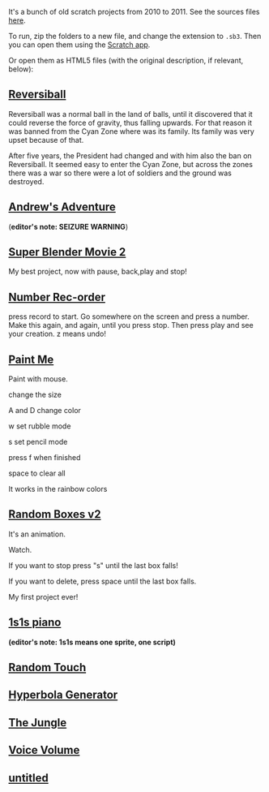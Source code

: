 It's a bunch of old scratch projects from 2010 to 2011. See the sources files [here](https://github.com/Alex-Costea/Old-Scratch-Projects).

To run, zip the folders to a new file, and change the extension to `.sb3`. Then you can open them using the [Scratch app](https://scratch.mit.edu/download).

Or open them as HTML5 files (with the original description, if relevant, below):

## [Reversiball](online/reversiball.html)

Reversiball was a normal ball in the land of balls, until it discovered that it could reverse the force of gravity, thus falling upwards. For that reason it was banned from the Cyan Zone where was its family. Its family was very upset because of that.

After five years, the President had changed and with him also the ban on Reversiball. It seemed easy to enter the Cyan Zone, but across the zones there was a war so there were a lot of soldiers and the ground was destroyed.
## [Andrew's Adventure](online/andrews-adventure.html)
(**editor's note: SEIZURE WARNING**)
## [Super Blender Movie 2](online/super-blender-movie-2.html)
My best project, now with pause, back,play and stop!
## [Number Rec-order](online/number-rec-order.html)

press record to start. Go somewhere on the screen and press a number. Make this again, and again, until you press stop. Then press play and see your creation.
z means undo!
## [Paint Me](online/paint-me.html)

Paint with mouse.

change the size

A and D change color

w set rubble mode

s set pencil mode

press f when finished

space to clear all

It works in the rainbow colors
## [Random Boxes v2](online/random-boxes.html)

It's an animation.

Watch.

If you want to stop press "s" until the last box falls!

If you want to delete, press space until the last box falls.

My first project ever!
## [1s1s piano](online/1s1s.html)
**(editor's note: 1s1s means one sprite, one script)**
## [Random Touch](online/random-touch.html)
## [Hyperbola Generator](online/hyperbola.html)
## [The Jungle](online/the-jungle.html)
## [Voice Volume](online/voice-volume.html)
## [untitled](online/untitled.html)